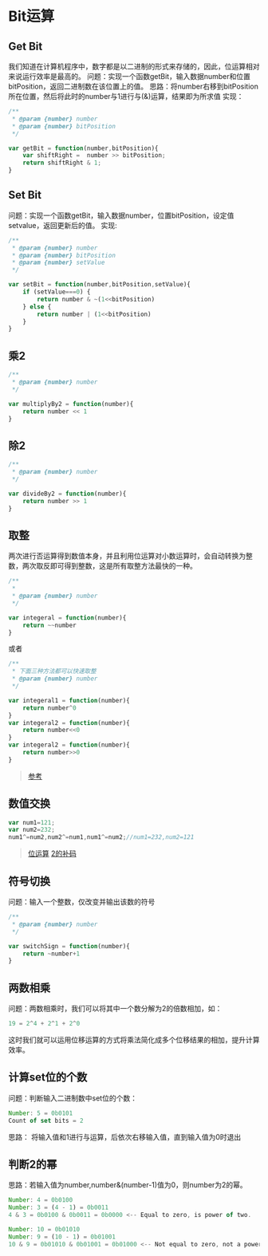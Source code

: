 # Bit运算

## Get Bit

我们知道在计算机程序中，数字都是以二进制的形式来存储的，因此，位运算相对来说运行效率是最高的。
问题：实现一个函数getBit，输入数据number和位置bitPosition，返回二进制数在该位置上的值。
思路：将number右移到bitPosition所在位置，然后将此时的number与1进行与(&)运算，结果即为所求值
实现：

```js
/**
 * @param {number} number 
 * @param {number} bitPosition 
 */

var getBit = function(number,bitPosition){
    var shiftRight =  number >> bitPosition;
    return shiftRight & 1;
}
```

## Set Bit

问题：实现一个函数getBit，输入数据number，位置bitPosition，设定值setvalue，返回更新后的值。
实现:

```js
/**
 * @param {number} number 
 * @param {number} bitPosition 
 * @param {number} setValue 
 */

var setBit = function(number,bitPosition,setValue){
    if (setValue===0) {
        return number & ~(1<<bitPosition)
    } else {
        return number | (1<<bitPosition)
    }
}
```

## 乘2

```js
/**
 * @param {number} number 
 */

var multiplyBy2 = function(number){
    return number << 1
}
```

## 除2

```js
/**
 * @param {number} number 
 */

var divideBy2 = function(number){
    return number >> 1
}
```

## 取整

两次进行否运算得到数值本身，并且利用位运算对小数运算时，会自动转换为整数，两次取反即可得到整数，这是所有取整方法最快的一种。

```js
/**
 * 
 * @param {number} number 
 */

var integeral = function(number){
    return ~~number
}
```

或者

```js
/**
 * 下面三种方法都可以快速取整
 * @param {number} number 
 */

var integeral1 = function(number){
    return number^0
}
var integeral2 = function(number){
    return number<<0
}
var integeral2 = function(number){
    return number>>0
}
```

> [参考](https://www.jianshu.com/p/53ad79b0b6ee)

## 数值交换

```js
var num1=121;
var num2=232;
num1^=num2,num2^=num1,num1^=num2;//num1=232,num2=121
```

> [位运算](https://www.jianshu.com/p/53ad79b0b6ee)
> [2的补码](http://www.ruanyifeng.com/blog/2009/08/twos_complement.html)

## 符号切换

问题：输入一个整数，仅改变并输出该数的符号

```js
/**
 * @param {number} number 
 */

var switchSign = function(number){
    return ~number+1
}
```

## 两数相乘

问题：两数相乘时，我们可以将其中一个数分解为2的倍数相加，如：

```js
19 = 2^4 + 2^1 + 2^0
```

这时我们就可以运用位移运算的方式将乘法简化成多个位移结果的相加，提升计算效率。

## 计算set位的个数

问题：判断输入二进制数中set位的个数：

```js
Number: 5 = 0b0101
Count of set bits = 2
```

思路： 将输入值和1进行与运算，后依次右移输入值，直到输入值为0时退出

## 判断2的幂

思路：若输入值为number,number&(number-1)值为0，则number为2的幂。

```js
Number: 4 = 0b0100
Number: 3 = (4 - 1) = 0b0011
4 & 3 = 0b0100 & 0b0011 = 0b0000 <-- Equal to zero, is power of two.

Number: 10 = 0b01010
Number: 9 = (10 - 1) = 0b01001
10 & 9 = 0b01010 & 0b01001 = 0b01000 <-- Not equal to zero, not a power of two.
```